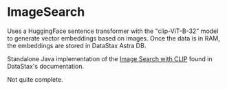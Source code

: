 # ImageSearch

Uses a HuggingFace sentence transformer with the "clip-ViT-B-32" model to generate vector embeddings based on images. Once the data is in RAM, the embeddings are stored in DataStax Astra DB.

Standalone Java implementation of the [Image Search with CLIP](https://colab.research.google.com/github/awesome-astra/docs/blob/main/docs/pages/tools/notebooks/astra_vsearch_image.ipynb) found in DataStax's documentation.

Not quite complete.